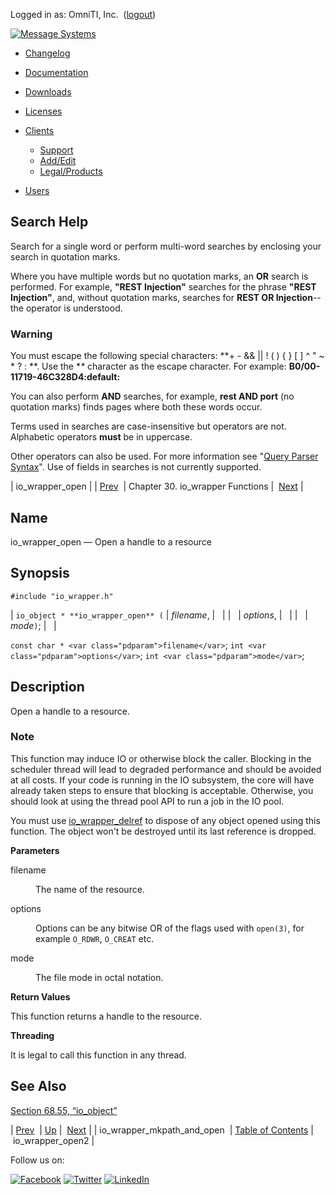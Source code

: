 Logged in as: OmniTI, Inc.  ([logout](https://support.messagesystems.com/logout.php))

[![Message Systems](https://support.messagesystems.com/images/ms-white205.png)](https://support.messagesystems.com/start.php) 

*   [Changelog](https://support.messagesystems.com/start.php?show=changelog)
*   [Documentation](https://support.messagesystems.com/docs/)
*   [Downloads](https://support.messagesystems.com/start.php)

*   [Licenses](https://support.messagesystems.com/license_summary.php)
*   <a href="">Clients</a>
    *   [Support](https://support.messagesystems.com/cs.php)
    *   [Add/Edit](https://support.messagesystems.com/edit_client.php)
    *   [Legal/Products](https://support.messagesystems.com/edit_products.php)
*   [Users](https://support.messagesystems.com/edit_customer.php)

## Search Help

Search for a single word or perform multi-word searches by enclosing your search in quotation marks.

Where you have multiple words but no quotation marks, an **OR** search is performed. For example, **"REST Injection"** searches for the phrase **"REST Injection"**, and, without quotation marks, searches for **REST OR Injection**--the operator is understood.

### Warning

You must escape the following special characters: **+ - && || ! ( ) { } [ ] ^ " ~ * ? : \**. Use the **\** character as the escape character. For example: **B0/00-11719-46C328D4\:default\:**

You can also perform **AND** searches, for example, **rest AND port** (no quotation marks) finds pages where both these words occur.

Terms used in searches are case-insensitive but operators are not. Alphabetic operators **must** be in uppercase.

Other operators can also be used. For more information see "[Query Parser Syntax](https://lucene.apache.org/core/old_versioned_docs/versions/3_0_0/queryparsersyntax.html)". Use of fields in searches is not currently supported.

| io_wrapper_open |
| [Prev](apis.io_wrapper_mkpath_and_open.php)  | Chapter 30. io_wrapper Functions |  [Next](apis.io_wrapper_open2.php) |

<a name="apis.io_wrapper_open"></a>
## Name

io_wrapper_open — Open a handle to a resource

## Synopsis

`#include "io_wrapper.h"`

| `io_object * **io_wrapper_open** (` | <var class="pdparam">filename</var>, |   |
|   | <var class="pdparam">options</var>, |   |
|   | <var class="pdparam">mode</var>`)`; |   |

`const char * <var class="pdparam">filename</var>`;
`int <var class="pdparam">options</var>`;
`int <var class="pdparam">mode</var>`;<a name="idp26380256"></a>
## Description

Open a handle to a resource.

### Note

This function may induce IO or otherwise block the caller. Blocking in the scheduler thread will lead to degraded performance and should be avoided at all costs. If your code is running in the IO subsystem, the core will have already taken steps to ensure that blocking is acceptable. Otherwise, you should look at using the thread pool API to run a job in the IO pool.

You must use [io_wrapper_delref](apis.io_wrapper_delref.php "io_wrapper_delref") to dispose of any object opened using this function. The object won't be destroyed until its last reference is dropped.

**Parameters**

<dl class="variablelist">

<dt>filename</dt>

<dd>

The name of the resource.

</dd>

<dt>options</dt>

<dd>

Options can be any bitwise OR of the flags used with `open(3)`, for example `O_RDWR`, `O_CREAT` etc.

</dd>

<dt>mode</dt>

<dd>

The file mode in octal notation.

</dd>

</dl>

**Return Values**

This function returns a handle to the resource.

**Threading**

It is legal to call this function in any thread.

<a name="idp26393968"></a>
## See Also

[Section 68.55, “io_object”](structs.io_object.php "68.55. io_object")

| [Prev](apis.io_wrapper_mkpath_and_open.php)  | [Up](io_wrapper.php) |  [Next](apis.io_wrapper_open2.php) |
| io_wrapper_mkpath_and_open  | [Table of Contents](index.php) |  io_wrapper_open2 |

Follow us on:

[![Facebook](https://support.messagesystems.com/images/icon-facebook.png)](http://www.facebook.com/messagesystems) [![Twitter](https://support.messagesystems.com/images/icon-twitter.png)](http://twitter.com/#!/MessageSystems) [![LinkedIn](https://support.messagesystems.com/images/icon-linkedin.png)](http://www.linkedin.com/company/message-systems)